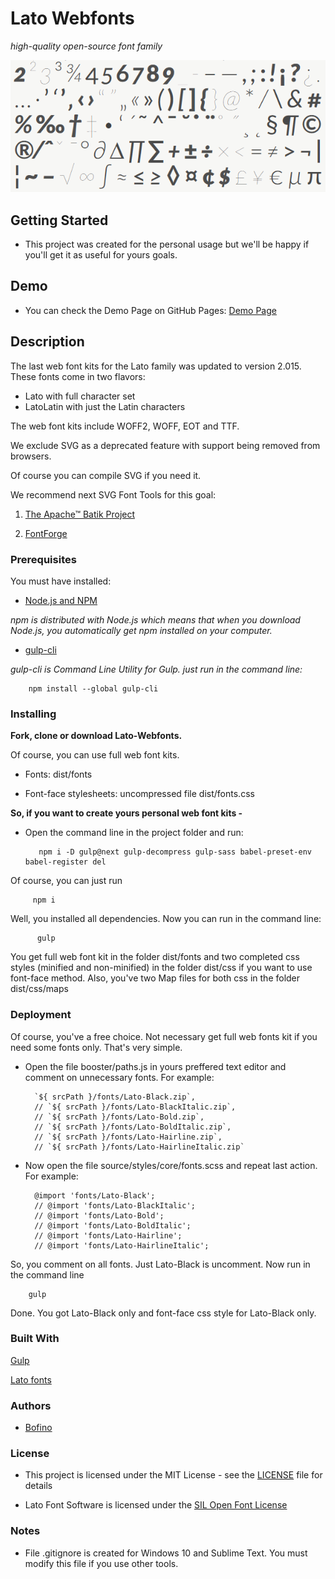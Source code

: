 # Lato Webfonts

*high-quality open-source font family*

![Lato Fonts](docs/lato.png)

## Getting Started
* This project was created for the personal usage but we'll be happy if you'll get it as useful for yours goals. 

## Demo

* You can check the Demo Page on GitHub Pages: [Demo Page](https://bofino.github.io/Lato-Webfonts/demo/)

## Description

The last web font kits for the Lato family was updated to version 2.015.
These fonts come in two flavors:   

* Lato with full character set
* LatoLatin with just the Latin characters

The web font kits include WOFF2, WOFF, EOT and TTF. 

We exclude SVG as a deprecated feature with support being removed from browsers.

Of course you can compile SVG if you need it.

We recommend next SVG Font Tools for this goal:

1. [The Apache™ Batik Project](https://xmlgraphics.apache.org/batik/)

2. [FontForge](http://fontforge.github.io/en-US/)

### Prerequisites

You must have installed:

* [Node.js and NPM](https://nodejs.org/en/download/current/)

*npm is distributed with Node.js which means that when you download Node.js,
 you automatically get npm installed on your computer.*

 * [gulp-cli](https://www.npmjs.com/package/gulp-cli)

 *gulp-cli is Command Line Utility for Gulp. just run in the command line:*

        npm install --global gulp-cli

### Installing

**Fork, clone or download Lato-Webfonts.**

Of course, you can use full web font kits.

* Fonts: dist/fonts

* Font-face stylesheets: uncompressed file dist/fonts.css

**So, if you want to create yours personal web font kits -**

* Open the command line in the project folder and run:

         npm i -D gulp@next gulp-decompress gulp-sass babel-preset-env babel-register del

Of course, you can just run

         npm i

Well, you installed all dependencies. Now you can run in the command line:

          gulp

You get full web font kit in the folder dist/fonts and two completed css styles 
(minified and non-minified) in the folder dist/css if you want to use font-face method.
Also, you've two Map files for both css in the folder dist/css/maps

### Deployment

Of course, you've a free choice. Not necessary get full web fonts kit if you need some fonts only.
That's very simple.

* Open the file booster/paths.js in yours preffered text editor and comment on unnecessary fonts.
For example:

        `${ srcPath }/fonts/Lato-Black.zip`,
        // `${ srcPath }/fonts/Lato-BlackItalic.zip`,
        // `${ srcPath }/fonts/Lato-Bold.zip`,
        // `${ srcPath }/fonts/Lato-BoldItalic.zip`,
        // `${ srcPath }/fonts/Lato-Hairline.zip`,
        // `${ srcPath }/fonts/Lato-HairlineItalic.zip`

* Now open the file source/styles/core/fonts.scss and repeat last action. For example:

        @import 'fonts/Lato-Black';
        // @import 'fonts/Lato-BlackItalic';
        // @import 'fonts/Lato-Bold';
        // @import 'fonts/Lato-BoldItalic';
        // @import 'fonts/Lato-Hairline';
        // @import 'fonts/Lato-HairlineItalic';

So, you comment on all fonts. Just Lato-Black is uncomment. Now run in the command line

        gulp

Done. You got Lato-Black only and font-face css style for Lato-Black only.

### Built With

[Gulp](https://gulpjs.com/)

[Lato fonts](http://www.latofonts.com/lato-free-fonts/)

### Authors

* [Bofino](https://github.com/Bofino)

### License

* This project is licensed under the MIT License - see the [LICENSE](https://github.com/Bofino/Lato-Webfonts/blob/master/LICENSE) file for details

* Lato Font Software is licensed under the [SIL Open Font License](http://scripts.sil.org/OFL)

### Notes

* File .gitignore is created for Windows 10 and Sublime Text. You must modify this file if you use other tools.


